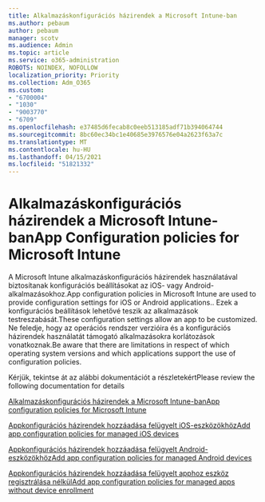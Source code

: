 ```yaml
---
title: Alkalmazáskonfigurációs házirendek a Microsoft Intune-ban
ms.author: pebaum
author: pebaum
manager: scotv
ms.audience: Admin
ms.topic: article
ms.service: o365-administration
ROBOTS: NOINDEX, NOFOLLOW
localization_priority: Priority
ms.collection: Adm_O365
ms.custom:
- "6700004"
- "1030"
- "9003770"
- "6709"
ms.openlocfilehash: e37485d6fecab8c0eeb513185adf71b394064744
ms.sourcegitcommit: 8bc60ec34bc1e40685e3976576e04a2623f63a7c
ms.translationtype: MT
ms.contentlocale: hu-HU
ms.lasthandoff: 04/15/2021
ms.locfileid: "51821332"
---
```

# <a name="app-configuration-policies-for-microsoft-intune"></a><span data-ttu-id="8b124-102">Alkalmazáskonfigurációs házirendek a Microsoft Intune-ban</span><span class="sxs-lookup"><span data-stu-id="8b124-102">App Configuration policies for Microsoft Intune</span></span>

<span data-ttu-id="8b124-103">A Microsoft Intune alkalmazáskonfigurációs házirendek használatával biztosítanak konfigurációs beállításokat az iOS- vagy Android-alkalmazásokhoz.</span><span class="sxs-lookup"><span data-stu-id="8b124-103">App configuration policies in Microsoft Intune are used to provide configuration settings for iOS or Android applications..</span></span> <span data-ttu-id="8b124-104">Ezek a konfigurációs beállítások lehetővé teszik az alkalmazások testreszabását.</span><span class="sxs-lookup"><span data-stu-id="8b124-104">These configuration settings allow an app to be customized.</span></span> <span data-ttu-id="8b124-105">Ne feledje, hogy az operációs rendszer verzióira és a konfigurációs házirendek használatát támogató alkalmazásokra korlátozások vonatkoznak.</span><span class="sxs-lookup"><span data-stu-id="8b124-105">Be aware that there are limitations in respect of which operating system versions and which applications support the use of configuration policies.</span></span>

<span data-ttu-id="8b124-106">Kérjük, tekintse át az alábbi dokumentációt a részletekért</span><span class="sxs-lookup"><span data-stu-id="8b124-106">Please review the following documentation for details</span></span>

[<span data-ttu-id="8b124-107">Alkalmazáskonfigurációs házirendek a Microsoft Intune-ban</span><span class="sxs-lookup"><span data-stu-id="8b124-107">App configuration policies for Microsoft Intune</span></span>](https://docs.microsoft.com/intune/app-configuration-policies-overview)  

[<span data-ttu-id="8b124-108">Appkonfigurációs házirendek hozzáadása felügyelt iOS-eszközökhöz</span><span class="sxs-lookup"><span data-stu-id="8b124-108">Add app configuration policies for managed iOS devices</span></span>](https://docs.microsoft.com/intune/app-configuration-policies-use-ios)  

[<span data-ttu-id="8b124-109">Appkonfigurációs házirendek hozzáadása felügyelt Android-eszközökhöz</span><span class="sxs-lookup"><span data-stu-id="8b124-109">Add app configuration policies for managed Android devices</span></span>](https://docs.microsoft.com/intune/app-configuration-policies-use-android)

[<span data-ttu-id="8b124-110">Appkonfigurációs házirendek hozzáadása felügyelt apphoz eszköz regisztrálása nélkül</span><span class="sxs-lookup"><span data-stu-id="8b124-110">Add app configuration policies for managed apps without device enrollment</span></span>](https://docs.microsoft.com/intune/app-configuration-policies-managed-app)

